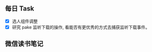 ## 每日 Task
- [x] 选人组件调整
- [x] 研究 pake 监听下载的操作, 看能否有更优秀的方式去捕获监听下载事件。

## 微信读书笔记
<!-- start of weread -->
<!-- end of weread -->